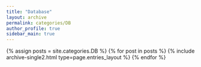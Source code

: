 ```yaml
---
title: "Database"
layout: archive
permalink: categories/DB
author_profile: true
sidebar_main: true
---
```


{% assign posts = site.categories.DB %}
{% for post in posts %} {% include archive-single2.html type=page.entries_layout %} {% endfor %}
